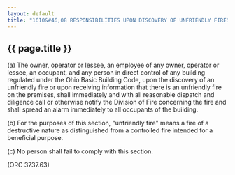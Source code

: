 ---
layout: default 
title: "1610&#46;08 RESPONSIBILITIES UPON DISCOVERY OF UNFRIENDLY FIRES&#46;"---

{{ page.title }}
----------------

​(a) The owner, operator or lessee, an employee of any owner, operator
or lessee, an occupant, and any person in direct control of any building
regulated under the Ohio Basic Building Code, upon the discovery of an
unfriendly fire or upon receiving information that there is an
unfriendly fire on the premises, shall immediately and with all
reasonable dispatch and diligence call or otherwise notify the Division
of Fire concerning the fire and shall spread an alarm immediately to all
occupants of the building.

​(b) For the purposes of this section, "unfriendly fire" means a fire of
a destructive nature as distinguished from a controlled fire intended
for a beneficial purpose.

​(c) No person shall fail to comply with this section.

(ORC 3737.63)
